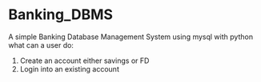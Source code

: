 # Banking_DBMS
A simple Banking Database Management System using mysql with python
what can a user do:
1) Create an account either savings or FD
2) Login into an existing account
